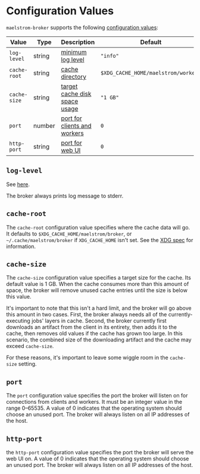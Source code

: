 # Configuration Values

`maelstrom-broker` supports the following [configuration values](../config.md):

Value                                                    | Type    | Description                                  | Default
---------------------------------------------------------|---------|----------------------------------------------|-----------------
<span style="white-space: nowrap;">`log-level`</span>    | string  | [minimum log level](#log-level)              | `"info"`
<span style="white-space: nowrap;">`cache-root`</span>   | string  | [cache directory](#cache-root)               | `$XDG_CACHE_HOME/maelstrom/worker/`
<span style="white-space: nowrap;">`cache-size`</span>   | string  | [target cache disk space usage](#cache-size) | `"1 GB"`
`port`                                                   | number  | [port for clients and workers](#port)        | `0`
<span style="white-space: nowrap;">`http-port`</span>    | string  | [port for web UI](#http-port)                | `0`

## `log-level`

See [here](../log-levels.md).

The broker always prints log message to stderr.

## `cache-root`

The <span style="white-space: nowrap;">`cache-root`</span> configuration value
specifies where the cache data will go. It defaults to
`$XDG_CACHE_HOME/maelstrom/broker`, or `~/.cache/maelstrom/broker` if
`XDG_CACHE_HOME` isn't set. See the [XDG
spec](https://specifications.freedesktop.org/basedir-spec/basedir-spec-latest.html)
for information.

## `cache-size`

The <span style="white-space: nowrap;">`cache-size`</span> configuration value
specifies a target size for the cache. Its default value is 1&nbsp;GB. When the
cache consumes more than this amount of space, the broker will remove unused
cache entries until the size is below this value.

It's important to note that this isn't a hard limit, and the broker will go
above this amount in two cases. First, the broker always needs all of the
currently-executing jobs' layers in cache. Second, the broker currently first
downloads an artifact from the client in its entirety, then adds it to the
cache, then removes old values if the cache has grown too large. In this
scenario, the combined size of the downloading artifact and the cache may
exceed <span style="white-space: nowrap;">`cache-size`</span>.

For these reasons, it's important to leave some wiggle room in the <span
style="white-space: nowrap;">`cache-size`</span> setting.

## `port`

The `port` configuration value specifies the port the broker will listen on for
connections from clients and workers. It must be an integer value in the range
0&ndash;65535. A value of 0 indicates that the operating system should choose
an unused port. The broker will always listen on all IP addresses of the host.

## `http-port`

the `http-port` configuration value specifies the port the broker will serve
the web UI on. A value of 0 indicates that the operating system should choose
an unused port. The broker will always listen on all IP addresses of the host.
